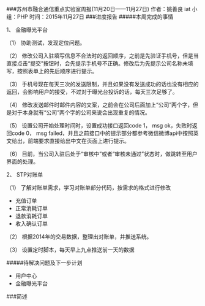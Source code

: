 ###苏州市融合通信重点实验室周报(11月20日——11月27日)
	作者：姚善良 iat                   小组：PHP                        时间：2015年11月27日
###进度报告
#####本周完成的事情


1、	金融曝光平台

（1）	协助测试，发现定位问题。

（2）	修改公司入驻填写信息不合法时的返回顺序，之前是先验证手机号，但是当直接点击“提交”按钮时，会先提示手机号不正确。修改后为先提示公司名称未填写，按照表单上的先后顺序进行提示。

（3）	手机号现在每天三次的发送限制，并且如果没有发送成功的话也没有相应的返回，会影响用户的接受，不过对于曝光台投诉的话，每天三次足够了。

（4）	修改发送邮件时邮件内容的文案，之前会在公司后面加上“公司”两个字，但是对于本身就有“公司”两个字的公司来说会出现重复的情况。

（5）	设置公司开始处理时间时，设置成功接口返回code 1， msg ok，失败时返回code 0， msg failed，并且之前接口中的提示部分都参考微信微博api中按照英文给出，前端要求直接给出中文在页面上进行提示。

（6）	目前，当公司入驻后处于“审核中”或者“审核未通过”状态时，做跳转至用户界面的处理。

2、	STP对账单

（1）	了解对账单需求，学习对账单部分代码，按需求的格式进行修改
	
* 充值订单 
* 正常消耗订单 
* 退款消耗订单 
* 收入确认订单 


（2）	根据2014年的交易数据，整理出对账单，并推送系统。


（3）	设置定时脚本，每天早上九点推送前一天的数据


#####待解决问题及下一步计划
* 用户中心
* 金融曝光平台

###简述
